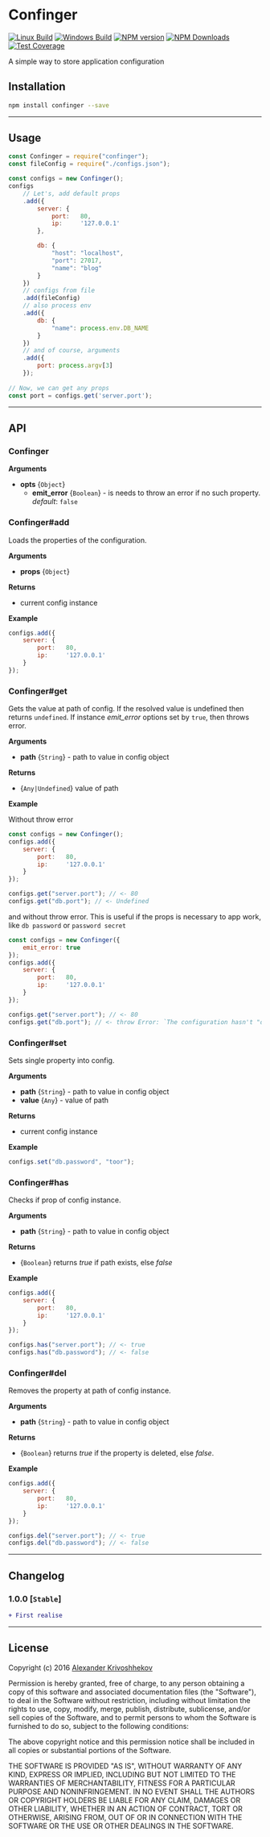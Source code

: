 # Confinger

[![Linux Build][travis-image]][travis-url]
[![Windows Build][appveyor-image]][appveyor-url]
[![NPM version][npm-v-image]][npm-url]
[![NPM Downloads][npm-dm-image]][npm-url]
[![Test Coverage][coveralls-image]][coveralls-url]


A simple way to store application configuration

## Installation
```sh
npm install confinger --save
```

--------------------------------------------------------------------------------

## Usage
```js
const Confinger = require("confinger");
const fileConfig = require("./configs.json");

const configs = new Confinger();
configs
    // Let's, add default props
    .add({
        server: {
            port:   80,
            ip:     '127.0.0.1'
        },

        db: {
            "host": "localhost",
            "port": 27017,
            "name": "blog"
        }
    })
    // configs from file
    .add(fileConfig)
    // also process env
    .add({
        db: {
            "name": process.env.DB_NAME
        }
    })
    // and of course, arguments
    .add({
        port: process.argv[3]
    });
    
// Now, we can get any props
const port = configs.get('server.port');
```

--------------------------------------------------------------------------------

## API
### Confinger
**Arguments**
* **opts** {`Object`}
    * **emit_error** {`Boolean`} - is needs to throw an error if no such property. *default*: `false`

### Confinger\#add
Loads the properties of the configuration.

**Arguments**
* **props** {`Object`}

**Returns**
* current config instance

**Example**

```js
configs.add({
    server: {
        port:   80,
        ip:     '127.0.0.1'
    }
});
```

### Confinger\#get
Gets the value at path of config. If the resolved value is undefined then returns `undefined`. If instance *emit_error* options set by `true`, then throws error.

**Arguments**
* **path** {`String`} - path to value in config object

**Returns**
* {`Any|Undefined`} value of path

**Example**

Without throw error

```js
const configs = new Confinger();
configs.add({
    server: {
        port:   80,
        ip:     '127.0.0.1'
    }
});

configs.get("server.port"); // <- 80
configs.get("db.port"); // <- Undefined
```

and without throw error. This is useful if the props is necessary to app work, like `db password` or `password secret`

```js
const configs = new Confinger({
    emit_error: true
});
configs.add({
    server: {
        port:   80,
        ip:     '127.0.0.1'
    }
});

configs.get("server.port"); // <- 80
configs.get("db.port"); // <- throw Error: `The configuration hasn't "db.port"`
```

### Confinger\#set
Sets single property into config.

**Arguments**
* **path** {`String`} - path to value in config object
* **value** {`Any`} - value of path

**Returns**
* current config instance

**Example**

```js
configs.set("db.password", "toor");
```

### Confinger\#has
Checks if prop of config instance.

**Arguments**
* **path** {`String`} - path to value in config object

**Returns**
* {`Boolean`} returns *true* if path exists, else *false*

**Example**

```js
configs.add({
    server: {
        port:   80,
        ip:     '127.0.0.1'
    }
});

configs.has("server.port"); // <- true
configs.has("db.password"); // <- false
```

### Confinger\#del
Removes the property at path of config instance.

**Arguments**
* **path** {`String`} - path to value in config object

**Returns**
* {`Boolean`} returns *true* if the property is deleted, else *false*.

**Example**

```js
configs.add({
    server: {
        port:   80,
        ip:     '127.0.0.1'
    }
});

configs.del("server.port"); // <- true
configs.del("db.password"); // <- false
```

--------------------------------------------------------------------------------

## Changelog
### 1.0.0 [`Stable`]
```diff
+ First realise
```

--------------------------------------------------------------------------------

## License
Copyright (c)  2016 [Alexander Krivoshhekov](http://github.com/SuperPaintman)

Permission is hereby granted, free of charge, to any person obtaining a copy of this software and associated documentation files (the "Software"), to deal in the Software without restriction, including without limitation the rights to use, copy, modify, merge, publish, distribute, sublicense, and/or sell copies of the Software, and to permit persons to whom the Software is furnished to do so, subject to the following conditions:

The above copyright notice and this permission notice shall be included in all copies or substantial portions of the Software.

THE SOFTWARE IS PROVIDED "AS IS", WITHOUT WARRANTY OF ANY KIND, EXPRESS OR IMPLIED, INCLUDING BUT NOT LIMITED TO THE WARRANTIES OF MERCHANTABILITY, FITNESS FOR A PARTICULAR PURPOSE AND NONINFRINGEMENT. IN NO EVENT SHALL THE AUTHORS OR COPYRIGHT HOLDERS BE LIABLE FOR ANY CLAIM, DAMAGES OR OTHER LIABILITY, WHETHER IN AN ACTION OF CONTRACT, TORT OR OTHERWISE, ARISING FROM, OUT OF OR IN CONNECTION WITH THE SOFTWARE OR THE USE OR OTHER DEALINGS IN THE SOFTWARE.

[npm-url]: https://www.npmjs.com/package/confinger
[npm-v-image]: https://img.shields.io/npm/v/confinger.svg
[npm-dm-image]: https://img.shields.io/npm/dm/confinger.svg
[travis-image]: https://img.shields.io/travis/SuperPaintman/confinger/master.svg?label=linux
[travis-url]: https://travis-ci.org/SuperPaintman/confinger
[appveyor-image]: https://img.shields.io/appveyor/ci/SuperPaintman/confinger/master.svg?label=windows
[appveyor-url]: https://ci.appveyor.com/project/SuperPaintman/confinger
[coveralls-image]: https://img.shields.io/coveralls/SuperPaintman/confinger/master.svg
[coveralls-url]: https://coveralls.io/r/SuperPaintman/confinger?branch=master
